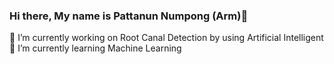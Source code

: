 ### Hi there, My name is Pattanun Numpong (Arm)👋

🔭 I’m currently working on Root Canal Detection by using Artificial Intelligent
🌱 I’m currently learning Machine Learning 
